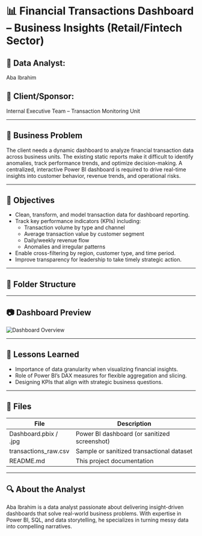 # 📊 Financial Transactions Dashboard – Business Insights (Retail/Fintech Sector)

## 👤 Data Analyst:
Aba Ibrahim

## 🏢 Client/Sponsor:
Internal Executive Team – Transaction Monitoring Unit

---

## 🔎 Business Problem

The client needs a dynamic dashboard to analyze financial transaction data across business units. The existing static reports make it difficult to identify anomalies, track performance trends, and optimize decision-making. A centralized, interactive Power BI dashboard is required to drive real-time insights into customer behavior, revenue trends, and operational risks.

---

## 🎯 Objectives

- Clean, transform, and model transaction data for dashboard reporting.
- Track key performance indicators (KPIs) including:
  - Transaction volume by type and channel
  - Average transaction value by customer segment
  - Daily/weekly revenue flow
  - Anomalies and irregular patterns
- Enable cross-filtering by region, customer type, and time period.
- Improve transparency for leadership to take timely strategic action.

---

## 📁 Folder Structure


---

## 📷 Dashboard Preview

![Dashboard Overview](./PowerBI_Report/Dashboard.jpg)

---

## 📘 Lessons Learned

- Importance of data granularity when visualizing financial insights.
- Role of Power BI’s DAX measures for flexible aggregation and slicing.
- Designing KPIs that align with strategic business questions.

---

## 📄 Files

| File                       | Description                                                    |
|----------------------------|----------------------------------------------------------------|
| Dashboard.pbix / .jpg      | Power BI dashboard (or sanitized screenshot)                   |
| transactions_raw.csv       | Sample or sanitized transactional dataset                      |
| README.md                  | This project documentation                                     |

---

## 🔍 About the Analyst

Aba Ibrahim is a data analyst passionate about delivering insight-driven dashboards that solve real-world business problems. With expertise in Power BI, SQL, and data storytelling, he specializes in turning messy data into compelling narratives.

